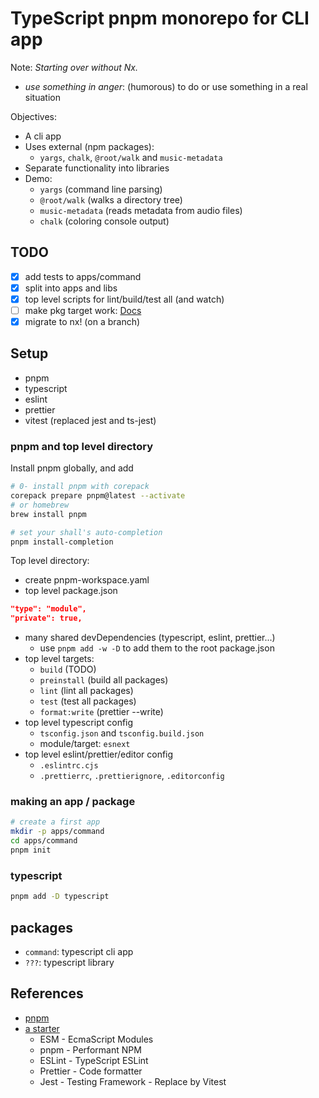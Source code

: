# TypeScript pnpm monorepo for CLI app

Note: *Starting over without Nx.*

- *use something in anger*: (humorous) to do or use something in a real situation

Objectives:

- A cli app
- Uses external (npm packages):
  - `yargs`, `chalk`, `@root/walk` and `music-metadata`
- Separate functionality into libraries
- Demo:
  - `yargs` (command line parsing)
  - `@root/walk` (walks a directory tree)
  - `music-metadata` (reads metadata from audio files)
  - `chalk` (coloring console output)

## TODO

- [x] add tests to apps/command
- [x] split into apps and libs
- [x] top level scripts for lint/build/test all (and watch)
- [ ] make pkg target work: [Docs](https://github.com/vercel/pkg)
- [x] migrate to nx! (on a branch)

## Setup

- pnpm
- typescript
- eslint
- prettier
- vitest (replaced jest and ts-jest)

### pnpm and top level directory

Install pnpm globally, and add 

```bash
# 0- install pnpm with corepack
corepack prepare pnpm@latest --activate
# or homebrew
brew install pnpm

# set your shall's auto-completion
pnpm install-completion
```

Top level directory:
  
- create pnpm-workspace.yaml
- top level package.json

```json
"type": "module",
"private": true,
```

- many shared devDependencies (typescript, eslint, prettier...)
  - use `pnpm add -w -D` to add them to the root package.json
- top level targets:
  - `build` (TODO)
  - `preinstall` (build all packages)
  - `lint` (lint all packages)
  - `test` (test all packages)
  - `format:write` (prettier --write)
- top level typescript config
  - `tsconfig.json` and `tsconfig.build.json`
  - module/target: `esnext`
- top level eslint/prettier/editor config
  - `.eslintrc.cjs`
  - `.prettierrc`, `.prettierignore`, `.editorconfig`


### making an app / package

```bash
# create a first app
mkdir -p apps/command
cd apps/command
pnpm init
```

### typescript

```bash
pnpm add -D typescript
```

## packages

- `command`: typescript cli app
- `???`: typescript library

## References

- [pnpm](https://pnpm.io/)
- [a starter](https://github.com/iyorozuya/ts-monorepo)
  - ESM - EcmaScript Modules
  - pnpm - Performant NPM
  - ESLint - TypeScript ESLint
  - Prettier - Code formatter
  - Jest - Testing Framework - Replace by Vitest
